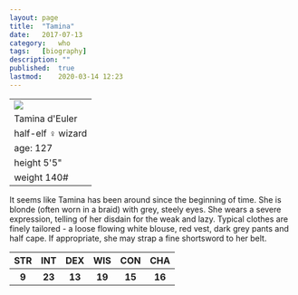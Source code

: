```yaml
---
layout:	page
title:	"Tamina"
date:	2017-07-13
category:	who
tags:	[biography]
description: ""
published:	true
lastmod:	2020-03-14 12:23
---
```



<table class="bio-stat-table">
<tr>
<td><img class="bio-portrait" src="{{ site.url }}/assets/img/philomina.gif"></td>	
</tr>
<tr>
<td>Tamina d'Euler</td>
</tr>
<tr>
<td>half-elf ♀ wizard</td>
</tr>
<tr>
<td>age: 127</td>
</tr>
<tr>
<td>height 5'5"</td>
</tr>
<tr>
<td>weight 140#</td>
</tr>
</table>

It seems like Tamina has been around since the beginning of time. She is blonde (often worn in a braid) with grey, steely eyes. She wears a severe expression, telling of her disdain for the weak and lazy. Typical clothes are finely tailored - a loose flowing white blouse, red vest, dark grey pants and half cape. If appropriate, she may strap a fine shortsword to her belt.

<table id="stat-box">
<tr>
<th>STR</th>
<th>INT</th>
<th>DEX</th>
<th>WIS</th>
<th>CON</th>
<th>CHA</th>
</tr>
<tr>
<th>9</th>
<th>23</th>
<th>13</th>
<th>19</th>
<th>15</th>
<th>16</th>
</tr>
</table>


